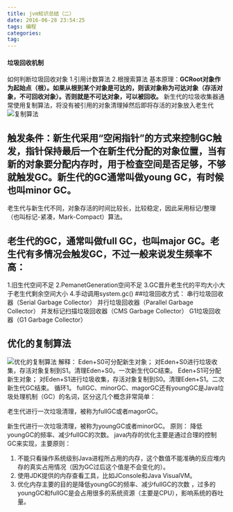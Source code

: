 ```yaml
---
title: jvm知识总结（二）
date: 2016-06-28 23:54:25
tags: 编程
categories:
tag:
---
```

#### 垃圾回收机制
如何判断垃圾回收对象
1.引用计数算法
2.根搜索算法
基本原理：**GCRoot对象作为起始点（根）。如果从根到某个对象是可达的，则该对象称为可达对象（存活对象，不可回收对象）。否则就是不可达对象，可以被回收。**
新生代的垃圾收集器通常使用复制算法，将没有被引用的对象清理掉然后即将存活的对象放入老生代
![复制算法](http://o94r16s1l.bkt.clouddn.com/%E5%A4%8D%E5%88%B6%E7%AE%97%E6%B3%95)
## 触发条件：新生代采用“空闲指针”的方式来控制GC触发，指针保持最后一个在新生代分配的对象位置，当有新的对象要分配内存时，用于检查空间是否足够，不够就触发GC。新生代的GC通常叫做young GC，有时候也叫minor GC。
老生代与新生代不同，对象存活的时间比较长，比较稳定，因此采用标记/整理（也叫标记-紧凑，Mark-Compact）算法。
<!--more-->
## 老生代的GC，通常叫做full GC，也叫major GC。老生代有多情况会触发GC，不过一般来说发生频率不高：
1.旧生代空间不足
2.PemanetGeneration空间不足
3.GC晋升老生代的平均大小大于老生代剩余空间大小
4.手动调用system.gc()
##垃圾回收方式：
串行垃圾回收器（Serial Garbage Collector）
并行垃圾回收器（Parallel Garbage Collector）
并发标记扫描垃圾回收器（CMS Garbage Collector）
G1垃圾回收器（G1 Garbage Collector）
## 优化的复制算法
![优化的复制算法](http://o94r16s1l.bkt.clouddn.com/%E4%BC%98%E5%8C%96%E7%9A%84%E5%A4%8D%E5%88%B6%E7%AE%97%E6%B3%95.png)
解释：
Eden+S0可分配新生对象；
对Eden+S0进行垃圾收集，存活对象复制到S1。清理Eden+S0。一次新生代GC结束。
Eden+S1可分配新生对象；
对Eden+S1进行垃圾收集，存活对象复制到S0。清理Eden+S1。二次新生代GC结束。
循环1。
fullGC、minorGC、magorGC还有youngGC是Java垃圾处理机制（GC）的名词，区分这几个概念非常简单：

老生代进行一次垃圾清理，被称为fullGC或者magorGC。

新生代进行一次垃圾清理，被称为youngGC或者minorGC。
原则：
降低youngGC的频率、减少fullGC的次数。
java内存的优化主要是通过合理的控制GC来实现，主要原则：
1. 不能只看操作系统级别Java进程所占用的内存，这个数值不能准确的反应堆内存的真实占用情况（因为GC过后这个值是不会变化的）。
2. 使用JDK提供的内存查看工具，比如JConsole和Java VisualVM。
3. 优化内存主要的目的是降低youngGC的频率、减少fullGC的次数 ，过多的youngGC和fullGC是会占用很多的系统资源（主要是CPU），影响系统的吞吐量。
